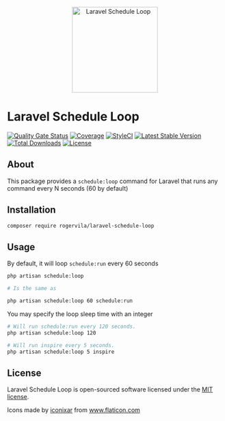 <p align="center"><img width="200" src="https://image.flaticon.com/icons/svg/2413/2413697.svg" alt="Laravel Schedule Loop" /></p>

# Laravel Schedule Loop

[![Quality Gate Status](https://sonarcloud.io/api/project_badges/measure?project=rogervila_laravel-schedule-loop&metric=alert_status)](https://sonarcloud.io/dashboard?id=rogervila_laravel-schedule-loop)
[![Coverage](https://sonarcloud.io/api/project_badges/measure?project=rogervila_laravel-schedule-loop&metric=coverage)](https://sonarcloud.io/dashboard?id=rogervila_laravel-schedule-loop)
[![StyleCI](https://github.styleci.io/repos/269178408/shield?branch=master)](https://github.styleci.io/repos/269178408)
[![Latest Stable Version](https://poser.pugx.org/rogervila/laravel-schedule-loop/v/stable)](https://packagist.org/packages/rogervila/laravel-schedule-loop)
[![Total Downloads](https://poser.pugx.org/rogervila/laravel-schedule-loop/downloads)](https://packagist.org/packages/rogervila/laravel-schedule-loop)
[![License](https://poser.pugx.org/rogervila/laravel-schedule-loop/license)](https://packagist.org/packages/rogervila/laravel-schedule-loop)

## About

This package provides a `schedule:loop` command for Laravel that runs any command every N seconds (60 by default)

## Installation

```sh
composer require rogervila/laravel-schedule-loop
```

## Usage

By default, it will loop `schedule:run` every 60 seconds

```sh
php artisan schedule:loop

# Is the same as

php artisan schedule:loop 60 schedule:run
```

You may specify the loop sleep time with an integer

```sh
# Will run schedule:run every 120 seconds.
php artisan schedule:loop 120

# Will run inspire every 5 seconds.
php artisan schedule:loop 5 inspire
```

## License

Laravel Schedule Loop is open-sourced software licensed under the [MIT license](https://opensource.org/licenses/MIT).

Icons made by <a href="https://www.flaticon.com/authors/iconixar" title="iconixar">iconixar</a> from <a href="https://www.flaticon.com/" title="Flaticon">www.flaticon.com</a>
